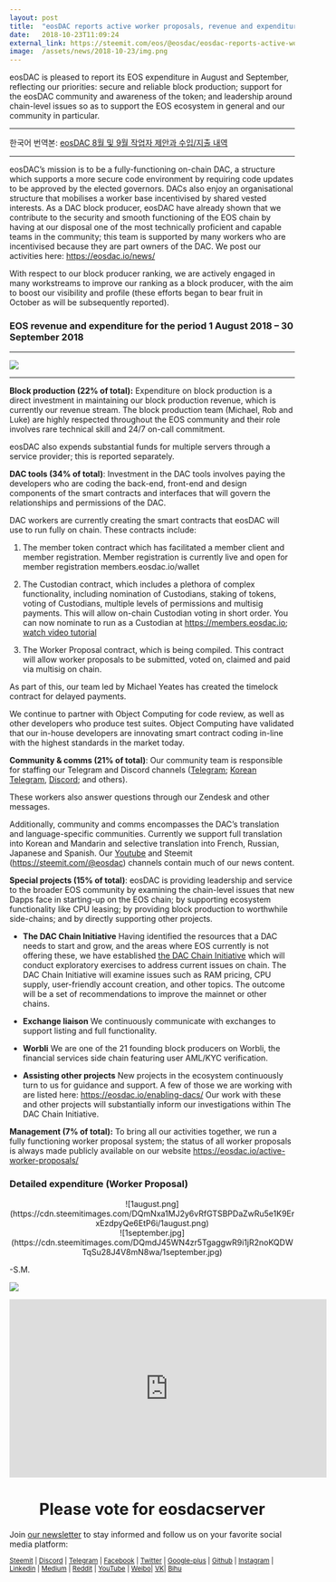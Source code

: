 ```yaml
---
layout: post
title:  "eosDAC reports active worker proposals, revenue and expenditure for August and September"
date:   2018-10-23T11:09:24
external_link: https://steemit.com/eos/@eosdac/eosdac-reports-active-worker-proposals-revenue-and-expenditure-for-august-and-september
image:  /assets/news/2018-10-23/img.png
---
```

eosDAC is pleased to report its EOS expenditure in August and September, reflecting our priorities: secure and reliable block production; support for the eosDAC community and awareness of the token; and leadership around chain-level issues so as to support the EOS ecosystem in general and our community in particular.

---

한국어 번역본: [eosDAC 8월 및 9월 작업자 제안과 수입/지출 내역](https://steemit.com/eos/@koyoungk/eosdac-8-9)

---


eosDAC’s mission is to be a fully-functioning on-chain DAC, a structure which supports a more secure code environment by requiring code updates to be approved by the elected governors. DACs also enjoy an organisational structure that mobilises a worker base incentivised by shared vested interests. As a DAC block producer, eosDAC have already shown that we contribute to the security and smooth functioning of the EOS chain by having at our disposal one of the most technically proficient and capable teams in the community; this team is supported by many workers who are incentivised because they are part owners of the DAC. We post our activities here: https://eosdac.io/news/



With respect to our block producer ranking, we are actively engaged in many workstreams to improve our ranking as a block producer, with the aim to boost our visibility and profile (these efforts began to bear fruit in October as will be subsequently reported).


### EOS revenue and expenditure for the period 1 August 2018 – 30 September 2018

---
![](https://cdn.steemitimages.com/DQmdcAtuzy1N3zmForiXtebAhBGrhPmV5VB5JAcgrptJ7QV/image.png)

---


**Block production (22% of total):** 
Expenditure on block production is a direct investment in maintaining our block production revenue, which is currently our revenue stream. The block production team (Michael, Rob and Luke) are highly respected throughout the EOS community and their role involves rare technical skill and 24/7 on-call commitment. 

eosDAC also expends substantial funds for multiple servers through a service provider; this is reported separately.


**DAC tools (34% of total)**: 
Investment in the DAC tools involves paying the developers who are coding the back-end, front-end and design components of the smart contracts and interfaces that will govern the relationships and permissions of the DAC.  

DAC workers are currently creating the smart contracts that eosDAC will use to run fully on chain. These contracts include:

1)	The member token contract which has facilitated a member client and member registration. Member registration is currently live and open for member registration members.eosdac.io/wallet

2)	The Custodian contract, which includes a plethora of complex functionality, including nomination of Custodians, staking of tokens, voting of Custodians, multiple levels of permissions and multisig payments. This will allow on-chain Custodian voting in short order. You can now nominate to run as a Custodian at https://members.eosdac.io; [watch video tutorial](https://www.youtube.com/watch?v=w7lAU8yu4Fo&t=131s)

3)	The Worker Proposal contract, which is being compiled. This contract will allow worker proposals to be submitted, voted on, claimed and paid via multisig on chain.

As part of this, our team led by Michael Yeates has created the timelock contract for delayed payments.

We continue to partner with Object Computing for code review, as well as other developers who produce test suites. Object Computing have validated that our in-house developers are innovating smart contract coding in-line with the highest standards in the market today.


**Community & comms (21% of total)**: 
Our community team is responsible for staffing our Telegram and Discord channels ([Telegram](https://t.me/eosdacio); [Korean Telegram](https://t.me/eosdac_korea), [Discord](https://discord.gg/B8yDbrN); and others). 

These workers also answer questions through our Zendesk and other messages.

Additionally, community and comms encompasses the DAC’s translation and language-specific communities. Currently we support full translation into Korean and Mandarin and selective translation into French, Russian, Japanese and Spanish.
Our [Youtube](https://www.youtube.com/channel/UCWEmJ1qNry8yCK0jM74hfGw) and Steemit (https://steemit.com/@eosdac) channels contain much of our news content.

**Special projects (15% of total)**:
eosDAC is providing leadership and service to the broader EOS community by examining the chain-level issues that new Dapps face in starting-up on the EOS chain; by supporting ecosystem functionality like CPU leasing; by providing block production to worthwhile side-chains; and by directly supporting other projects.  

* **The DAC Chain Initiative**
Having identified the resources that a DAC needs to start and grow, and the areas where EOS currently is not offering these, we have established [the DAC Chain Initiative](https://steemit.com/eosdac/@eosdac/the-dac-chain-initiative-announcing-an-exploratory-into-how-usage-of-eos-side-chains-and-separate-chains-may-create-benefits-for) which will conduct exploratory exercises to address current issues on chain. The DAC Chain Initiative will examine issues such as RAM pricing, CPU supply, user-friendly account creation, and other topics. The outcome will be a set of recommendations to improve the mainnet or other chains.

* **Exchange liaison**
We continuously communicate with exchanges to support listing and full functionality. 

* **Worbli**
We are one of the 21 founding block producers on Worbli, the financial services side chain featuring user AML/KYC verification. 

* **Assisting other projects**
New projects in the ecosystem continuously turn to us for guidance and support. A few of those we are working with are listed here: https://eosdac.io/enabling-dacs/  Our work with these and other projects will substantially inform our investigations within The DAC Chain Initiative.

**Management (7% of total):**
 To bring all our activities together, we run a fully functioning worker proposal system; the status of all worker proposals is always made publicly available on our website https://eosdac.io/active-worker-proposals/

### Detailed expenditure (Worker Proposal)
<center>![1august.png](https://cdn.steemitimages.com/DQmNxa1MJ2y6vRfGTSBPDaZwRu5e1K9ErxEzdpyQe6EtP6i/1august.png)</center>
<center>![1september.jpg](https://cdn.steemitimages.com/DQmdJ45WN4zr5TgaggwR9i1jR2noKQDWTqSu28J4V8mN8wa/1september.jpg)</center>

-S.M.


<a href="https://eosdac.io/"><img src="https://cdn.steemitimages.com/DQmRQWM3QtQ21wddAMCjbVRhB3rM7L4AGWLY9QpNmkXNLps/Screen%20Shot%202018-06-12%20at%2011.00.55%20PM.png"></a>

<iframe width="560" height="315" src="https://www.youtube.com/embed/PbQpAJOP6iA" frameborder="0" allow="autoplay; encrypted-media" allowfullscreen></iframe>

<center><h1>Please vote for eosdacserver</h1></center>

Join <a href="https://eosdac.io/news/#newsletter">our newsletter</a> to stay informed and follow us on your favorite social media platform:

<sub><a href="https://steemit.com/@eosdac" target="_blank">Steemit</a> | <a href="http://discord.io/eosdac" target="_blank">Discord</a> | <a href="https://t.me/eosdacio" target="_blank">Telegram</a> | <a href="https://facebook.com/eosdac" target="_blank">Facebook</a> | <a href="https://twitter.com/eosdac" target="_blank">Twitter</a> | <a href="https://plus.google.com/+eosdac" target="_blank">Google-plus</a> | <a href="https://github.com/eosdac" target="_blank">Github</a> | <a href="https://instagram.com/eosdac" target="_blank">Instagram</a> | <a href="https://linkedin.com/company/eosdac" target="_blank">Linkedin</a> | <a href="https://medium.com/eosdac" target="_blank">Medium</a> | <a href="https://www.reddit.com/r/EOSDAC/" target="_blank">Reddit</a> | <a href="https://www.youtube.com/eosdac" target="_blank">YouTube</a> | <a href="http://weibo.com/eosdac" target=”_blank”>Weibo</a>| <a href="https://vk.com/eosdac" target="_blank">VK</a>| <a href="https://bihu.com/people/586348" target="_blank">Bihu</a></sub>
